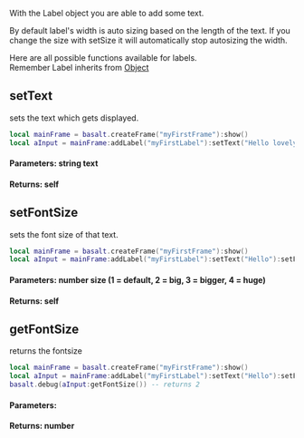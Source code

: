 With the Label object you are able to add some text.

By default label's width is auto sizing based on the length of the text. If you change the size with setSize it will automatically stop autosizing the width.

Here are all possible functions available for labels.<br>
Remember Label inherits from [Object](objects/Object.md)

## setText
sets the text which gets displayed.
```lua
local mainFrame = basalt.createFrame("myFirstFrame"):show()
local aInput = mainFrame:addLabel("myFirstLabel"):setText("Hello lovely basalt community!"):show()
```
#### Parameters: string text<br>
#### Returns: self<br>

## setFontSize
sets the font size of that text.
```lua
local mainFrame = basalt.createFrame("myFirstFrame"):show()
local aInput = mainFrame:addLabel("myFirstLabel"):setText("Hello"):setFontSize(2):show()
```
#### Parameters: number size (1 = default, 2 = big, 3 = bigger, 4 = huge)<br>
#### Returns: self<br>

## getFontSize
returns the fontsize
```lua
local mainFrame = basalt.createFrame("myFirstFrame"):show()
local aInput = mainFrame:addLabel("myFirstLabel"):setText("Hello"):setFontSize(2):show()
basalt.debug(aInput:getFontSize()) -- returns 2
```
#### Parameters: <br>
#### Returns: number<br>
